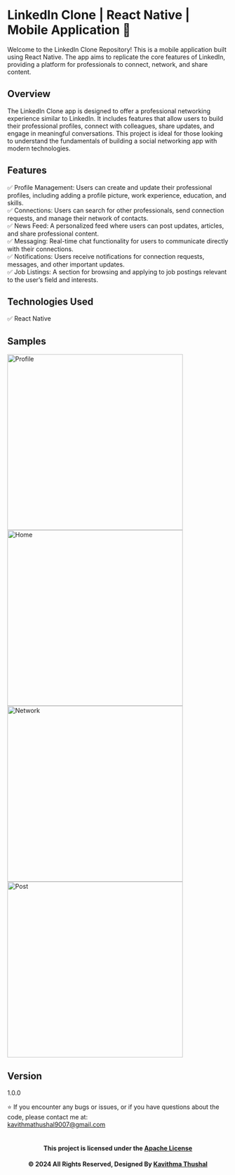 # LinkedIn Clone | React Native | Mobile Application 📱

Welcome to the LinkedIn Clone Repository! This is a mobile application built using React Native. The app aims to replicate the core features of LinkedIn, providing a platform for professionals to connect, network, and share content.

## Overview

The LinkedIn Clone app is designed to offer a professional networking experience similar to LinkedIn. It includes features that allow users to build their professional profiles, connect with colleagues, share updates, and engage in meaningful conversations. This project is ideal for those looking to understand the fundamentals of building a social networking app with modern technologies.

## Features

✅ Profile Management: Users can create and update their professional profiles, including adding a profile picture, work experience, education, and skills.<br/>
✅ Connections: Users can search for other professionals, send connection requests, and manage their network of contacts.<br/>
✅ News Feed: A personalized feed where users can post updates, articles, and share professional content.<br/>
✅ Messaging: Real-time chat functionality for users to communicate directly with their connections.<br/>
✅ Notifications: Users receive notifications for connection requests, messages, and other important updates.<br/>
✅ Job Listings: A section for browsing and applying to job postings relevant to the user’s field and interests.<br/>

## Technologies Used

✅ React Native<br/>

## Samples

<div>
  <img src='assets/images/ss/Profile.png' alt='Profile' width='400px'>
  <img src='assets/images/ss/Home.png' alt='Home' width='400px'>
</div>

<div>
  <img src='assets/images/ss/Network.png' alt='Network' width='400px'>
  <img src='assets/images/ss/Post.png' alt='Post' width='400px'>
</div>

## Version

1.0.0

⭐️ If you encounter any bugs or issues, or if you have questions about the code, please contact me at:<br/>
[kavithmathushal9007@gmail.com](mailto:kavithmathushal9007@gmail.com)<br/><br/>

<div align="center">

#### This project is licensed under the [Apache License](LICENSE)

#### © 2024 All Rights Reserved, Designed By [Kavithma Thushal](https://github.com/Kavithma-Thushal)

</div>
